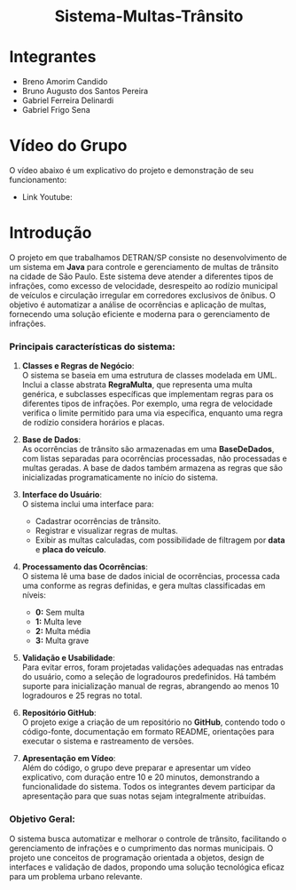<h1 align="center"> Sistema-Multas-Trânsito </h1>

# Integrantes 
- Breno Amorim Candido
- Bruno Augusto dos Santos Pereira
- Gabriel Ferreira Delinardi
- Gabriel Frigo Sena

# Vídeo do Grupo
O vídeo abaixo é um explicativo do projeto e demonstração de seu funcionamento:
- Link Youtube: 

# Introdução
O projeto em que trabalhamos DETRAN/SP consiste no desenvolvimento de um sistema em **Java** para controle e gerenciamento de multas de trânsito na cidade de São Paulo. Este sistema deve atender a diferentes tipos de infrações, como excesso de velocidade, desrespeito ao rodízio municipal de veículos e circulação irregular em corredores exclusivos de ônibus. O objetivo é automatizar a análise de ocorrências e aplicação de multas, fornecendo uma solução eficiente e moderna para o gerenciamento de infrações.

### Principais características do sistema:
1. **Classes e Regras de Negócio**:  
   O sistema se baseia em uma estrutura de classes modelada em UML. Inclui a classe abstrata **RegraMulta**, que representa uma multa genérica, e subclasses específicas que implementam regras para os diferentes tipos de infrações. Por exemplo, uma regra de velocidade verifica o limite permitido para uma via específica, enquanto uma regra de rodízio considera horários e placas.

2. **Base de Dados**:  
   As ocorrências de trânsito são armazenadas em uma **BaseDeDados**, com listas separadas para ocorrências processadas, não processadas e multas geradas. A base de dados também armazena as regras que são inicializadas programaticamente no início do sistema.

3. **Interface do Usuário**:  
   O sistema inclui uma interface para:
   - Cadastrar ocorrências de trânsito.
   - Registrar e visualizar regras de multas.
   - Exibir as multas calculadas, com possibilidade de filtragem por **data** e **placa do veículo**.

4. **Processamento das Ocorrências**:  
   O sistema lê uma base de dados inicial de ocorrências, processa cada uma conforme as regras definidas, e gera multas classificadas em níveis:  
      - **0:** Sem multa  
      - **1:** Multa leve  
      - **2:** Multa média  
      - **3:** Multa grave  

5. **Validação e Usabilidade**:  
   Para evitar erros, foram projetadas validações adequadas nas entradas do usuário, como a seleção de logradouros predefinidos. Há também suporte para inicialização manual de regras, abrangendo ao menos 10 logradouros e 25 regras no total.

6. **Repositório GitHub**:  
   O projeto exige a criação de um repositório no **GitHub**, contendo todo o código-fonte, documentação em formato README, orientações para executar o sistema e rastreamento de versões.

7. **Apresentação em Vídeo**:  
   Além do código, o grupo deve preparar e apresentar um vídeo explicativo, com duração entre 10 e 20 minutos, demonstrando a funcionalidade do sistema. Todos os integrantes devem participar da apresentação para que suas notas sejam integralmente atribuídas.

### Objetivo Geral:
O sistema busca automatizar e melhorar o controle de trânsito, facilitando o gerenciamento de infrações e o cumprimento das normas municipais. O projeto une conceitos de programação orientada a objetos, design de interfaces e validação de dados, propondo uma solução tecnológica eficaz para um problema urbano relevante.
